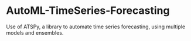 # AutoML-TimeSeries-Forecasting
Use of ATSPy, a library to automate time series forecasting, using multiple models and ensembles.
